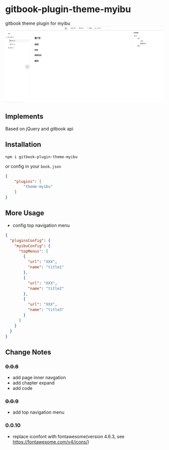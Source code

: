# gitbook-plugin-theme-myibu

gitbook theme plugin for myibu
![](./static/theme-myibu-example.png)

## Implements

Based on jQuery and gitbook api

## Installation
```
npm i gitbook-plugin-theme-myibu
```

or config in your `book.json`

```json
{
    "plugins": [
        "theme-myibu"
    ]
}
```

## More Usage
- config top navigation menu

```json
{
  "pluginsConfig": {
    "myibuConfig": {
      "topMenus": [
        {
          "url": "XXX",
          "name": "title1"
        },
        {
          "url": "XXX",
          "name": "title2"
        },
        {
          "url": "XXX",
          "name": "title3"
        }
      ]
    }
  }
}
```

## Change Notes
### ~~0.0.8~~
- add page inner navgation
- add chapter expand
- add code

### ~~0.0.9~~
- add top navigation menu

### 0.0.10
- replace iconfont with fontawesome(version 4.6.3, see https://fontawesome.com/v4/icons/)